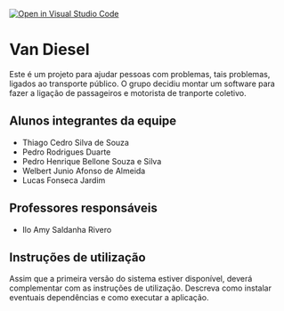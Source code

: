 [![Open in Visual Studio Code](https://classroom.github.com/assets/open-in-vscode-718a45dd9cf7e7f842a935f5ebbe5719a5e09af4491e668f4dbf3b35d5cca122.svg)](https://classroom.github.com/online_ide?assignment_repo_id=10811743&assignment_repo_type=AssignmentRepo)
# Van Diesel

Este é um projeto para ajudar pessoas com problemas, tais problemas, ligados ao transporte público. 
O grupo decidiu montar um software para fazer a ligação de passageiros e motorista de tranporte coletivo.

## Alunos integrantes da equipe

* Thiago Cedro Silva de Souza
* Pedro Rodrigues Duarte
* Pedro Henrique Bellone Souza e Silva
* Welbert Junio Afonso de Almeida 
* Lucas Fonseca Jardim

## Professores responsáveis

* Ilo Amy Saldanha Rivero

## Instruções de utilização

Assim que a primeira versão do sistema estiver disponível, deverá complementar com as instruções de utilização. Descreva como instalar eventuais dependências e como executar a aplicação.
